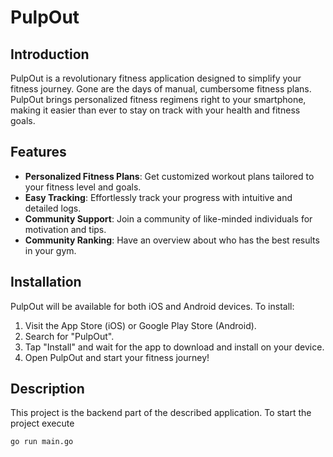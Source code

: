 # PulpOut

## Introduction

PulpOut is a revolutionary fitness application designed to simplify your fitness journey. Gone are the days of manual, cumbersome fitness plans. PulpOut brings personalized fitness regimens right to your smartphone, making it easier than ever to stay on track with your health and fitness goals.

## Features

- **Personalized Fitness Plans**: Get customized workout plans tailored to your fitness level and goals.
- **Easy Tracking**: Effortlessly track your progress with intuitive and detailed logs.
- **Community Support**: Join a community of like-minded individuals for motivation and tips.
- **Community Ranking**: Have an overview about who has the best results in your gym.

## Installation

PulpOut will be available for both iOS and Android devices. To install:

1. Visit the App Store (iOS) or Google Play Store (Android).
2. Search for "PulpOut".
3. Tap "Install" and wait for the app to download and install on your device.
4. Open PulpOut and start your fitness journey!

## Description

This project is the backend part of the described application.
To start the project execute 

`go run main.go`
